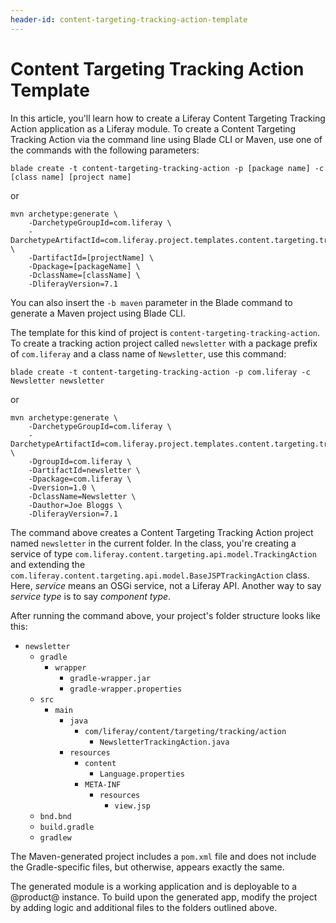 ```yaml
---
header-id: content-targeting-tracking-action-template
---
```


# Content Targeting Tracking Action Template

In this article, you'll learn how to create a Liferay Content Targeting Tracking
Action application as a Liferay module. To create a Content Targeting Tracking
Action via the command line using Blade CLI or Maven, use one of the commands
with the following parameters:

    blade create -t content-targeting-tracking-action -p [package name] -c [class name] [project name]

or

    mvn archetype:generate \
        -DarchetypeGroupId=com.liferay \
        -DarchetypeArtifactId=com.liferay.project.templates.content.targeting.tracking.action \
        -DartifactId=[projectName] \
        -Dpackage=[packageName] \
        -DclassName=[className] \
        -DliferayVersion=7.1
        

You can also insert the `-b maven` parameter in the Blade command to generate a
Maven project using Blade CLI.

The template for this kind of project is `content-targeting-tracking-action`. To
create a tracking action project called `newsletter` with a package prefix of
`com.liferay` and a class name of `Newsletter`, use this command: 

    blade create -t content-targeting-tracking-action -p com.liferay -c Newsletter newsletter

or

    mvn archetype:generate \
        -DarchetypeGroupId=com.liferay \
        -DarchetypeArtifactId=com.liferay.project.templates.content.targeting.tracking.action \
        -DgroupId=com.liferay \
        -DartifactId=newsletter \
        -Dpackage=com.liferay \
        -Dversion=1.0 \
        -DclassName=Newsletter \
        -Dauthor=Joe Bloggs \
        -DliferayVersion=7.1
        

The command above creates a Content Targeting Tracking Action project named
`newsletter` in the current folder. In the class, you're creating a service of
type `com.liferay.content.targeting.api.model.TrackingAction` and extending the
`com.liferay.content.targeting.api.model.BaseJSPTrackingAction` class. Here,
*service* means an OSGi service, not a Liferay API. Another way to say *service
type* is to say *component type*.

After running the command above, your project's folder structure looks like
this:

- `newsletter`
    - `gradle`
        - `wrapper`
            - `gradle-wrapper.jar`
            - `gradle-wrapper.properties`
    - `src`
        - `main`
            - `java`
                - `com/liferay/content/targeting/tracking/action`
                    - `NewsletterTrackingAction.java`
            - `resources`
                - `content`
                    - `Language.properties`
                - `META-INF`
                    - `resources`
                        - `view.jsp`
    - `bnd.bnd`
    - `build.gradle`
    - `gradlew`

The Maven-generated project includes a `pom.xml` file and does not include the
Gradle-specific files, but otherwise, appears exactly the same.

The generated module is a working application and is deployable to a @product@
instance. To build upon the generated app, modify the project by adding logic
and additional files to the folders outlined above.
